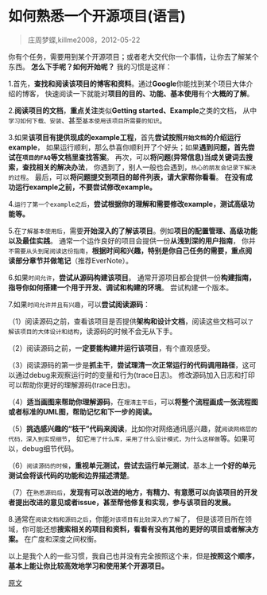 

如何熟悉一个开源项目(语言)
==============
> 庄周梦蝶,killme2008，2012-05-22


你有个任务，需要用到某个开源项目；或者老大交代你一个事情，让你去了解某个东西。
**怎么下手呢？如何开始呢？** 我的习惯是这样：


1.首先，**查找和阅读该项目的博客和资料**。通过**Google**你能找到某个项目大体介绍的博客，
快速阅读一下就能对**项目的目的、功能、基本使用**有个**大概的了解**。


2.**阅读项目的文档**，**重点关注**类似**Getting started、Example**之类的文档，
从中`学习如何下载、安装`、甚至`基本使用该项目所需要的知识`。


3.如果**该项目有提供现成的example工程**，首先**尝试按照`开始文档`的介绍运行example**，
如果运行顺利，那么恭喜你顺利开了个好头；如果**遇到问题，首先尝试在`项目的FAQ`等文档里查找答案**。
再次，可以**将问题(异常信息)当成关键词去搜索，查找相关的解决办法**，
你遇到了，别人一般也会遇到，`热心的朋友会记录下解决的过程`。
最后，可以**将问题提交到项目的邮件列表，请大家帮你看看**。
**在没有成功运行example之前，不要尝试修改example。**


4.`运行了第一个example之后`，**尝试根据你的理解和需要修改example，测试高级功能等。**


5.在`了解基本使用后`，需要**开始深入的了解该项目**。例如**项目的配置管理、高级功能以及最佳实践**。
通常一个运作良好的项目会提供一份**从浅到深的用户指南**，
你并`不需要从头到尾阅读这份指南`，**根据时间和兴趣，特别是你自己任务的需要，重点阅读部分章节并做笔记**（推荐EverNote）。


6.如果`时间允许`，**尝试从源码构建该项目**。
通常开源项目都会提供一份**构建指南，指导你如何搭建一个用于开发、调试和构建的环境**。
尝试构建一个版本。


7.如果`时间允许并且有兴趣`，可以**尝试阅读源码**：

（1）阅读源码之前，查看该项目是否提供**架构和设计文档**，阅读这些文档可以`了解该项目的大体设计和结构`，读源码的时候不会无从下手。

（2）阅读源码之前，**一定要能构建并运行该项目**，有个直观感受。

（3）阅读源码的第一步是**抓主干**，**尝试理清一次正常运行的代码调用路径**，这可以通过debug来观察运行时的变量和行为(trace日志)。
    修改源码加入日志和打印可以帮助你更好的理解源码(trace日志)。

（4）**适当画图来帮助你理解源码**，在`理清主干后`，可以**将整个流程画成一张流程图或者标准的UML图，帮助记忆和下一步的阅读。**

（5）**挑选感兴趣的“枝干”代码来阅读**，比如你对网络通讯感兴趣，就`阅读网络层的代码，深入到实现细节`，
    如它`用了什么库，采用了什么设计模式，为什么这样做`等。如果可以，debug细节代码。

（6）`阅读源码的时候`，**重视单元测试，尝试去运行单元测试**，基本上**一个好的单元测试会将该代码的功能和边界描述清楚**。

（7）在`熟悉源码后`，**发现有可以改进的地方，有精力、有意愿可以向该项目的开发者提出改进的意见或者issue，甚至帮他修复和实现，参与该项目的发展。**


8.通常在`阅读文档和源码之后`，你能`对该项目有比较深入的了解`了，
但是该项目所在领域，你可能还想**搜索相关的项目和资料，看看有没有其他的更好的项目或者解决方案。**
在广度和深度之间权衡。


以上是我个人的一些习惯，我自己也并没有完全按照这个来，但是**按照这个顺序，基本上能让你比较高效地学习和使用某个开源项目。**


[原文](http://www.blogjava.net/killme2008/archive/2012/05/22/378885.html)

